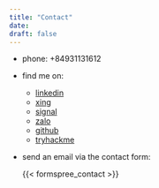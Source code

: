 ```yaml
---
title: "Contact"
date:
draft: false
---
```


* phone: +84931131612

* find me on:
    - [linkedin](https://www.linkedin.com/in/stefan-r%C3%B6mer-35405825b/)
    - [xing](https://www.xing.com/profile/Stefan_Roemer212/)
    - [signal](https://signal.org)
    - [zalo](https://zalo.me/stefanroemer)
    - [github](https://github.com/sroemer)
    - [tryhackme](https://tryhackme.com/p/RustyRoman)

* send an email via the contact form:

    {{< formspree_contact >}}

